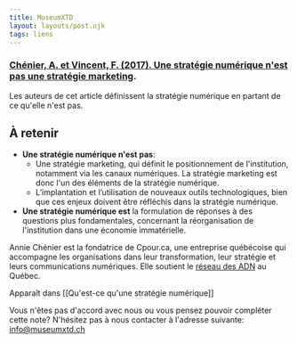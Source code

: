```yaml
---
title: MuseumXTD
layout: layouts/post.njk
tags: liens
---
```

### [Chénier, A. et Vincent, F. (2017). Une stratégie numérique n'est pas une stratégie marketing](https://cpour.ca/2017/02/14/une-strategie-numerique-nest-pas-une-strategie-marketing/).

Les auteurs de cet article définissent la stratégie numérique en partant de ce qu'elle n'est pas.  

## À retenir
- **Une stratégie numérique n'est pas**: 
	- Une stratégie marketing, qui définit le positionnement de l'institution, notamment via les canaux numériques. La stratégie marketing est donc l'un des éléments de la stratégie numérique.   
	- L’implantation et l’utilisation de nouveaux outils technologiques, bien que ces enjeux doivent être réfléchis dans la stratégie numérique.   
- **Une stratégie numérique est** la formulation de réponses à des questions plus fondamentales, concernant la réorganisation de l'institution dans une économie immatérielle. 

Annie Chénier est la fondatrice de Cpour.ca, une entreprise québécoise qui accompagne les organisations dans leur transformation, leur stratégie et leurs communications numériques. Elle soutient le [réseau des ADN](https://wiki.reseauadn.ca/wiki/Accueil) au Québec. 

Apparaît dans [[Qu'est-ce qu'une stratégie numérique]]  

Vous n'êtes pas d'accord avec nous ou vous pensez pouvoir compléter cette note? N'hésitez pas à nous contacter à l'adresse suivante: [info@museumxtd.ch](mailto:info@museumxtd.ch)  